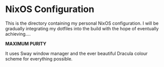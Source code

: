 # NixOS Configuration
This is the directory containing my personal NixOS configuration. I will be gradually
integrating my dotfiles into the build with the hope of eventually achieving....

**MAXIMUM PURITY**

It uses Sway window manager and the ever beautiful Dracula colour scheme for everything
possible.
